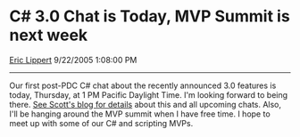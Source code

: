 # C\# 3.0 Chat is Today, MVP Summit is next week

[Eric Lippert](https://social.msdn.microsoft.com/profile/Eric%20Lippert) 9/22/2005 1:08:00 PM

-----

Our first post-PDC C\# chat about the recently announced 3.0 features is today, Thursday, at 1 PM Pacific Daylight Time. I'm looking forward to being there. [See Scott's blog for details](http://blogs.msdn.com/scottno/archive/2005/09/21/472540.aspx) about this and all upcoming chats. Also, I'll be hanging around the MVP summit when I have free time. I hope to meet up with some of our C\# and scripting MVPs.

